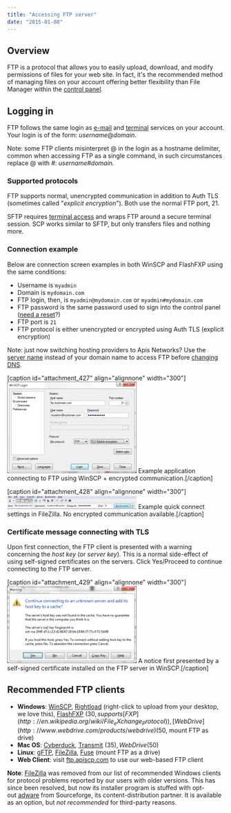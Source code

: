 ```yaml
---
title: "Accessing FTP server"
date: "2015-01-08"
---
```


## Overview

FTP is a protocol that allows you to easily upload, download, and modify permissions of files for your web site. In fact, it's the recommended method of managing files on your account offering better flexibility than File Manager within the [control panel](https://kb.apiscp.com/control-panel/logging-into-the-control-panel/ "Logging into the control panel").

## Logging in

FTP follows the same login as [e-mail](https://kb.apiscp.com/e-mail/accessing-e-mail/ "Accessing e-mail") and [terminal](https://kb.apiscp.com/terminal/accessing-terminal/ "Accessing terminal") services on your account. Your login is of the form: _username_@_domain_.

Note: some FTP clients misinterpret @ in the login as a hostname delimiter, common when accessing FTP as a single command, in such circumstances replace @ with #: _username_#_domain._

### Supported protocols

FTP supports normal, unencrypted communication in addition to Auth TLS (sometimes called "_explicit encryption_"). Both use the normal FTP port, 21.

SFTP requires [terminal access](https://kb.apiscp.com/terminal/accessing-terminal/ "Accessing terminal") and wraps FTP around a secure terminal session. SCP works similar to SFTP, but only transfers files and nothing more.

### **Connection example**

Below are connection screen examples in both WinSCP and FlashFXP using the same conditions:

- Username is `myadmin`
- Domain is `mydomain.com`
- FTP login, then, is `myadmin@mydomain.com` or `myadmin#mydomain.com`
- FTP password is the same password used to sign into the control panel ([need a reset](https://kb.apiscp.com/control-panel/resetting-your-password/ "Resetting your password")?)
- FTP port is `21`
- FTP protocol is either unencrypted or encrypted using Auth TLS (explicit encryption)

Note: just now switching hosting providers to Apis Networks? Use the [server name](https://kb.apiscp.com/platform/what-is-my-server-name/ "What is my server name?") instead of your domain name to access FTP before [changing DNS](https://kb.apiscp.com/dns/how-long-does-dns-propagation-take/ "How long does DNS propagation take?").

\[caption id="attachment\_427" align="alignnone" width="300"\][![Example application connecting to FTP using WinSCP + encrypted communication.](images/ftp-server-connection-winscp-300x212.png)](https://kb.apiscp.com/wp-content/uploads/2015/01/ftp-server-connection-winscp.png) Example application connecting to FTP using WinSCP + encrypted communication.\[/caption\]

\[caption id="attachment\_428" align="alignnone" width="300"\][![Example quick connect settings in FileZilla. No encrypted communication available.](images/ftp-server-connection-filezilla-quickconnect-300x32.png)](https://kb.apiscp.com/wp-content/uploads/2015/01/ftp-server-connection-filezilla-quickconnect.png) Example quick connect settings in FileZilla. No encrypted communication available.\[/caption\]

### Certificate message connecting with TLS

Upon first connection, the FTP client is presented with a warning concerning the _host key_ (or _server key_). This is a normal side-effect of using self-signed certificates on the servers. Click Yes/Proceed to continue connecting to the FTP server.

\[caption id="attachment\_429" align="alignnone" width="300"\][![A notice first presented by a self-signed certificate installed on the FTP server.](images/ftp-server-certificate-notice-300x179.png)](https://kb.apiscp.com/wp-content/uploads/2015/01/ftp-server-certificate-notice.png) A notice first presented by a self-signed certificate installed on the FTP server in WinSCP.\[/caption\]

## Recommended FTP clients

- **Windows**: [WinSCP](http://winscp.net/eng/index.php), [Rightload](http://rightload.org/) (right-click to upload from your desktop, we love this), [FlashFXP](http://www.flashfxp.com) ($30, supports [FXP](http://en.wikipedia.org/wiki/File_eXchange_Protocol)), [WebDrive](http://www.webdrive.com/products/webdrive) ($50, mount FTP as drive)
- **Mac OS**: [Cyberduck](https://cyberduck.io), [Transmit](http://www.panic.com/transmit) ($35), WebDrive ($50)
- **Linux**: [gFTP](http://gftp.seul.org/), [FileZilla](https://filezilla-project.org/), [Fuse](http://curlftpfs.sourceforge.net/) (mount FTP as a drive)
- **Web Client**: visit [ftp.apiscp.com](http://ftp.apiscp.com) to use our web-based FTP client

**Note**: [FileZilla](https://filezilla-project.org/) was removed from our list of recommended Windows clients for protocol problems reported by our users with older versions. This has since been resolved, but now its installer program is stuffed with opt-out [adware](http://en.wikipedia.org/wiki/Adware) from Sourceforge, its content-distribution partner. It is available as an option, but _not recommended_ for third-party reasons.
